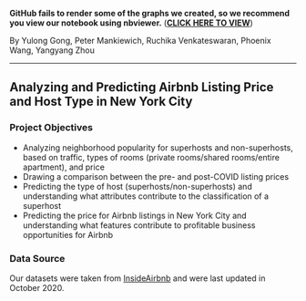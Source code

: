 **GitHub fails to render some of the graphs we created, so we recommend you view our notebook using nbviewer.** (**[CLICK HERE TO VIEW](https://nbviewer.jupyter.org/github/phoenix-w/BA780-Airbnb-Project/blob/main/Airbnb_Project.ipynb)**)

By Yulong Gong, Peter Mankiewich, Ruchika Venkateswaran, Phoenix Wang, Yangyang Zhou

---


## Analyzing and Predicting Airbnb Listing Price and Host Type in New York City


### Project Objectives

* Analyzing neighborhood popularity for superhosts and non-superhosts, based on traffic, types of rooms (private rooms/shared rooms/entire apartment), and price
* Drawing a comparison between the pre- and post-COVID listing prices
* Predicting the type of host (superhosts/non-superhosts) and understanding what attributes contribute to the classification of a superhost
* Predicting the price for Airbnb listings in New York City and understanding what features contribute to profitable business opportunities for Airbnb

### Data Source
Our datasets were taken from [InsideAirbnb](http://insideairbnb.com/get-the-data.html) and were last updated in October 2020.
